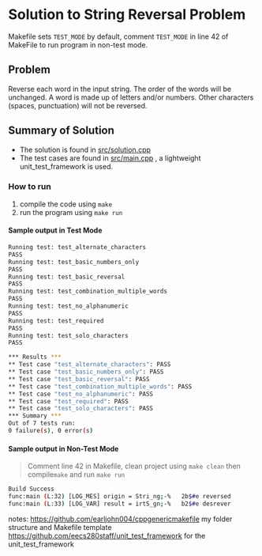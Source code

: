 # Solution to String Reversal Problem
Makefile sets `TEST_MODE`  by default, comment `TEST_MODE` in line 42 of MakeFile to run program in non-test mode.

## Problem
Reverse each word in the input string. The order of the words will be unchanged.
A word is made up of letters and/or numbers. Other characters (spaces, punctuation) will not be reversed.

## Summary of Solution
- The solution is found in [src/solution.cpp](https://github.com/earljohn004/cpp_python_coding/blob/master/reverse_string/src/solution.cpp)
- The test cases are found in [src/main.cpp](https://github.com/earljohn004/cpp_python_coding/blob/master/reverse_string/src/main.cpp) , a lightweight unit_test_framework is used. 

### How to run
1. compile the code using `make`
2. run the program using `make run`

#### Sample output in Test Mode
```bash
Running test: test_alternate_characters
PASS
Running test: test_basic_numbers_only
PASS
Running test: test_basic_reversal
PASS
Running test: test_combination_multiple_words
PASS
Running test: test_no_alphanumeric
PASS
Running test: test_required
PASS
Running test: test_solo_characters
PASS

*** Results ***
** Test case "test_alternate_characters": PASS
** Test case "test_basic_numbers_only": PASS
** Test case "test_basic_reversal": PASS
** Test case "test_combination_multiple_words": PASS
** Test case "test_no_alphanumeric": PASS
** Test case "test_required": PASS
** Test case "test_solo_characters": PASS
*** Summary ***
Out of 7 tests run:
0 failure(s), 0 error(s)

```

#### Sample output in Non-Test Mode
> Comment line 42 in Makefile,  clean project using `make clean` then compile`make` and run `make run`

```bash
Build Success
func:main (L:32) [LOG_MES] origin = Stri_ng;-%   2b$#e reversed
func:main (L:33) [LOG_VAR] result = irtS_gn;-%   b2$#e desrever
```

notes:
https://github.com/earljohn004/cppgenericmakefile my folder structure and Makefile template
https://github.com/eecs280staff/unit_test_framework for the unit_test_framework 
